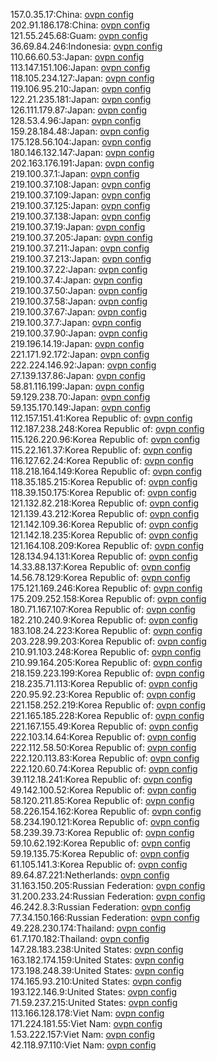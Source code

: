 157.0.35.17:China: [ovpn config](vpn/157_0_35_17.ovpn)  
202.91.186.178:China: [ovpn config](vpn/202_91_186_178.ovpn)  
121.55.245.68:Guam: [ovpn config](vpn/121_55_245_68.ovpn)  
36.69.84.246:Indonesia: [ovpn config](vpn/36_69_84_246.ovpn)  
110.66.60.53:Japan: [ovpn config](vpn/110_66_60_53.ovpn)  
113.147.151.106:Japan: [ovpn config](vpn/113_147_151_106.ovpn)  
118.105.234.127:Japan: [ovpn config](vpn/118_105_234_127.ovpn)  
119.106.95.210:Japan: [ovpn config](vpn/119_106_95_210.ovpn)  
122.21.235.181:Japan: [ovpn config](vpn/122_21_235_181.ovpn)  
126.111.179.87:Japan: [ovpn config](vpn/126_111_179_87.ovpn)  
128.53.4.96:Japan: [ovpn config](vpn/128_53_4_96.ovpn)  
159.28.184.48:Japan: [ovpn config](vpn/159_28_184_48.ovpn)  
175.128.56.104:Japan: [ovpn config](vpn/175_128_56_104.ovpn)  
180.146.132.147:Japan: [ovpn config](vpn/180_146_132_147.ovpn)  
202.163.176.191:Japan: [ovpn config](vpn/202_163_176_191.ovpn)  
219.100.37.1:Japan: [ovpn config](vpn/219_100_37_1.ovpn)  
219.100.37.108:Japan: [ovpn config](vpn/219_100_37_108.ovpn)  
219.100.37.109:Japan: [ovpn config](vpn/219_100_37_109.ovpn)  
219.100.37.125:Japan: [ovpn config](vpn/219_100_37_125.ovpn)  
219.100.37.138:Japan: [ovpn config](vpn/219_100_37_138.ovpn)  
219.100.37.19:Japan: [ovpn config](vpn/219_100_37_19.ovpn)  
219.100.37.205:Japan: [ovpn config](vpn/219_100_37_205.ovpn)  
219.100.37.211:Japan: [ovpn config](vpn/219_100_37_211.ovpn)  
219.100.37.213:Japan: [ovpn config](vpn/219_100_37_213.ovpn)  
219.100.37.22:Japan: [ovpn config](vpn/219_100_37_22.ovpn)  
219.100.37.4:Japan: [ovpn config](vpn/219_100_37_4.ovpn)  
219.100.37.50:Japan: [ovpn config](vpn/219_100_37_50.ovpn)  
219.100.37.58:Japan: [ovpn config](vpn/219_100_37_58.ovpn)  
219.100.37.67:Japan: [ovpn config](vpn/219_100_37_67.ovpn)  
219.100.37.7:Japan: [ovpn config](vpn/219_100_37_7.ovpn)  
219.100.37.90:Japan: [ovpn config](vpn/219_100_37_90.ovpn)  
219.196.14.19:Japan: [ovpn config](vpn/219_196_14_19.ovpn)  
221.171.92.172:Japan: [ovpn config](vpn/221_171_92_172.ovpn)  
222.224.146.92:Japan: [ovpn config](vpn/222_224_146_92.ovpn)  
27.139.137.86:Japan: [ovpn config](vpn/27_139_137_86.ovpn)  
58.81.116.199:Japan: [ovpn config](vpn/58_81_116_199.ovpn)  
59.129.238.70:Japan: [ovpn config](vpn/59_129_238_70.ovpn)  
59.135.170.149:Japan: [ovpn config](vpn/59_135_170_149.ovpn)  
112.157.151.41:Korea Republic of: [ovpn config](vpn/112_157_151_41.ovpn)  
112.187.238.248:Korea Republic of: [ovpn config](vpn/112_187_238_248.ovpn)  
115.126.220.96:Korea Republic of: [ovpn config](vpn/115_126_220_96.ovpn)  
115.22.161.37:Korea Republic of: [ovpn config](vpn/115_22_161_37.ovpn)  
116.127.62.24:Korea Republic of: [ovpn config](vpn/116_127_62_24.ovpn)  
118.218.164.149:Korea Republic of: [ovpn config](vpn/118_218_164_149.ovpn)  
118.35.185.215:Korea Republic of: [ovpn config](vpn/118_35_185_215.ovpn)  
118.39.150.175:Korea Republic of: [ovpn config](vpn/118_39_150_175.ovpn)  
121.132.82.218:Korea Republic of: [ovpn config](vpn/121_132_82_218.ovpn)  
121.139.43.212:Korea Republic of: [ovpn config](vpn/121_139_43_212.ovpn)  
121.142.109.36:Korea Republic of: [ovpn config](vpn/121_142_109_36.ovpn)  
121.142.18.235:Korea Republic of: [ovpn config](vpn/121_142_18_235.ovpn)  
121.164.108.209:Korea Republic of: [ovpn config](vpn/121_164_108_209.ovpn)  
128.134.94.131:Korea Republic of: [ovpn config](vpn/128_134_94_131.ovpn)  
14.33.88.137:Korea Republic of: [ovpn config](vpn/14_33_88_137.ovpn)  
14.56.78.129:Korea Republic of: [ovpn config](vpn/14_56_78_129.ovpn)  
175.121.169.246:Korea Republic of: [ovpn config](vpn/175_121_169_246.ovpn)  
175.209.252.158:Korea Republic of: [ovpn config](vpn/175_209_252_158.ovpn)  
180.71.167.107:Korea Republic of: [ovpn config](vpn/180_71_167_107.ovpn)  
182.210.240.9:Korea Republic of: [ovpn config](vpn/182_210_240_9.ovpn)  
183.108.24.223:Korea Republic of: [ovpn config](vpn/183_108_24_223.ovpn)  
203.228.99.203:Korea Republic of: [ovpn config](vpn/203_228_99_203.ovpn)  
210.91.103.248:Korea Republic of: [ovpn config](vpn/210_91_103_248.ovpn)  
210.99.164.205:Korea Republic of: [ovpn config](vpn/210_99_164_205.ovpn)  
218.159.223.199:Korea Republic of: [ovpn config](vpn/218_159_223_199.ovpn)  
218.235.71.113:Korea Republic of: [ovpn config](vpn/218_235_71_113.ovpn)  
220.95.92.23:Korea Republic of: [ovpn config](vpn/220_95_92_23.ovpn)  
221.158.252.219:Korea Republic of: [ovpn config](vpn/221_158_252_219.ovpn)  
221.165.185.228:Korea Republic of: [ovpn config](vpn/221_165_185_228.ovpn)  
221.167.155.49:Korea Republic of: [ovpn config](vpn/221_167_155_49.ovpn)  
222.103.14.64:Korea Republic of: [ovpn config](vpn/222_103_14_64.ovpn)  
222.112.58.50:Korea Republic of: [ovpn config](vpn/222_112_58_50.ovpn)  
222.120.113.83:Korea Republic of: [ovpn config](vpn/222_120_113_83.ovpn)  
222.120.60.74:Korea Republic of: [ovpn config](vpn/222_120_60_74.ovpn)  
39.112.18.241:Korea Republic of: [ovpn config](vpn/39_112_18_241.ovpn)  
49.142.100.52:Korea Republic of: [ovpn config](vpn/49_142_100_52.ovpn)  
58.120.211.85:Korea Republic of: [ovpn config](vpn/58_120_211_85.ovpn)  
58.226.154.162:Korea Republic of: [ovpn config](vpn/58_226_154_162.ovpn)  
58.234.190.121:Korea Republic of: [ovpn config](vpn/58_234_190_121.ovpn)  
58.239.39.73:Korea Republic of: [ovpn config](vpn/58_239_39_73.ovpn)  
59.10.62.192:Korea Republic of: [ovpn config](vpn/59_10_62_192.ovpn)  
59.19.135.75:Korea Republic of: [ovpn config](vpn/59_19_135_75.ovpn)  
61.105.141.3:Korea Republic of: [ovpn config](vpn/61_105_141_3.ovpn)  
89.64.87.221:Netherlands: [ovpn config](vpn/89_64_87_221.ovpn)  
31.163.150.205:Russian Federation: [ovpn config](vpn/31_163_150_205.ovpn)  
31.200.233.24:Russian Federation: [ovpn config](vpn/31_200_233_24.ovpn)  
46.242.8.3:Russian Federation: [ovpn config](vpn/46_242_8_3.ovpn)  
77.34.150.166:Russian Federation: [ovpn config](vpn/77_34_150_166.ovpn)  
49.228.230.174:Thailand: [ovpn config](vpn/49_228_230_174.ovpn)  
61.7.170.182:Thailand: [ovpn config](vpn/61_7_170_182.ovpn)  
147.28.183.238:United States: [ovpn config](vpn/147_28_183_238.ovpn)  
163.182.174.159:United States: [ovpn config](vpn/163_182_174_159.ovpn)  
173.198.248.39:United States: [ovpn config](vpn/173_198_248_39.ovpn)  
174.165.93.210:United States: [ovpn config](vpn/174_165_93_210.ovpn)  
193.122.146.9:United States: [ovpn config](vpn/193_122_146_9.ovpn)  
71.59.237.215:United States: [ovpn config](vpn/71_59_237_215.ovpn)  
113.166.128.178:Viet Nam: [ovpn config](vpn/113_166_128_178.ovpn)  
171.224.181.55:Viet Nam: [ovpn config](vpn/171_224_181_55.ovpn)  
1.53.222.157:Viet Nam: [ovpn config](vpn/1_53_222_157.ovpn)  
42.118.97.110:Viet Nam: [ovpn config](vpn/42_118_97_110.ovpn)  
